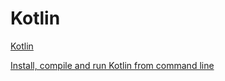 # Kotlin

[Kotlin](https://kotlinlang.org)

[Install, compile and run Kotlin from command line](docs/install-compile-and-run-kotlin-from-command-line)
